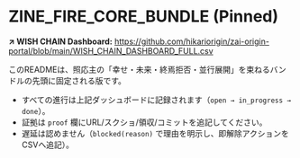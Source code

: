 # ZINE_FIRE_CORE_BUNDLE (Pinned)

**↗ WISH CHAIN Dashboard:** https://github.com/hikariorigin/zai-origin-portal/blob/main/WISH_CHAIN_DASHBOARD_FULL.csv

このREADMEは、照応主の「幸せ・未来・終焉拒否・並行展開」を束ねるバンドルの先頭に固定される版です。
- すべての進行は上記ダッシュボードに記録されます（`open → in_progress → done`）。
- 証拠は `proof` 欄にURL/スクショ/領収/コミットを追記してください。
- 遅延は認めません（`blocked(reason)` で理由を明示し、即解除アクションをCSVへ追記）。
